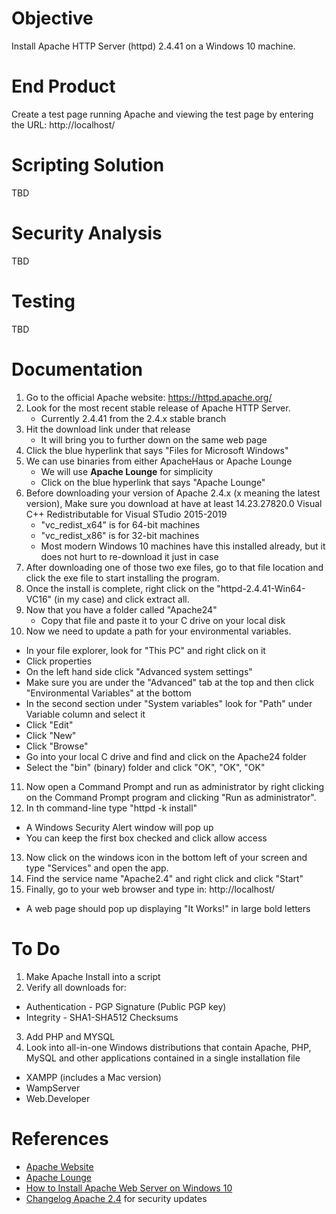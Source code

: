 # Objective

Install Apache HTTP Server (httpd) 2.4.41 on a Windows 10 machine.

# End Product

Create a test page running Apache and viewing the test page by entering the URL: http://localhost/

# Scripting Solution

TBD

# Security Analysis

TBD

# Testing

TBD

# Documentation

1. Go to the official Apache website: https://httpd.apache.org/
2. Look for the most recent stable release of Apache HTTP Server.
   - Currently 2.4.41 from the 2.4.x stable branch
3. Hit the download link under that release
   - It will bring you to further down on the same web page
4. Click the blue hyperlink that says "Files for Microsoft Windows"
5. We can use binaries from either ApacheHaus or Apache Lounge
   - We will use **Apache Lounge** for simplicity
   - Click on the blue hyperlink that says "Apache Lounge"
6. Before downloading your version of Apache 2.4.x (x meaning the latest version), Make sure you download at have at least 14.23.27820.0 Visual C++ Redistributable for Visual STudio 2015-2019
   - "vc_redist_x64" is for 64-bit machines
   - "vc_redist_x86" is for 32-bit machines
   - Most modern Windows 10 machines have this installed already, but it does not hurt to re-download it just in case
7. After downloading one of those two exe files, go to that file location and click the exe file to start installing the program.
8. Once the install is complete, right click on the "httpd-2.4.41-Win64-VC16" (in my case) and click extract all.
9. Now that you have a folder called "Apache24"
   - Copy that file and paste it to your C drive on your local disk
10. Now we need to update a path for your environmental variables.
   - In your file explorer, look for "This PC" and right click on it
   - Click properties
   - On the left hand side click "Advanced system settings"
   - Make sure you are under the "Advanced" tab at the top and then click "Environmental Variables" at the bottom
   - In the second section under "System variables" look for "Path" under Variable column and select it
   - Click "Edit"
   - Click "New"
   - Click "Browse"
   - Go into your local C drive and find and click on the Apache24 folder
   - Select the "bin" (binary) folder and click "OK", "OK", "OK"
11. Now open a Command Prompt and run as administrator by right clicking on the Command Prompt program and clicking "Run as administrator".
12. In th command-line type "httpd -k install"
   - A Windows Security Alert window will pop up
   - You can keep the first box checked and click allow access
13. Now click on the windows icon in the bottom left of your screen and type "Services" and open the app.
14. Find the service name "Apache2.4" and right click and click "Start"
15. Finally, go to your web browser and type in: http://localhost/
   - A web page should pop up displaying "It Works!" in large bold letters

# To Do

1. Make Apache Install into a script
2. Verify all downloads for:
* Authentication - PGP Signature (Public PGP key)
* Integrity - SHA1-SHA512 Checksums
3. Add PHP and MYSQL
4. Look into all-in-one Windows distributions that contain Apache, PHP, MySQL and other applications contained in a single installation file
* XAMPP (includes a Mac version)
* WampServer
* Web.Developer

# References

* [Apache Website](https://httpd.apache.org/)
* [Apache Lounge](https://www.apachelounge.com/download/)
* [How to Install Apache Web Server on Windows 10](https://www.youtube.com/watch?v=TDpllMVuoeE)
* [Changelog Apache 2.4](https://www.apachelounge.com/Changelog-2.4.html) for security updates